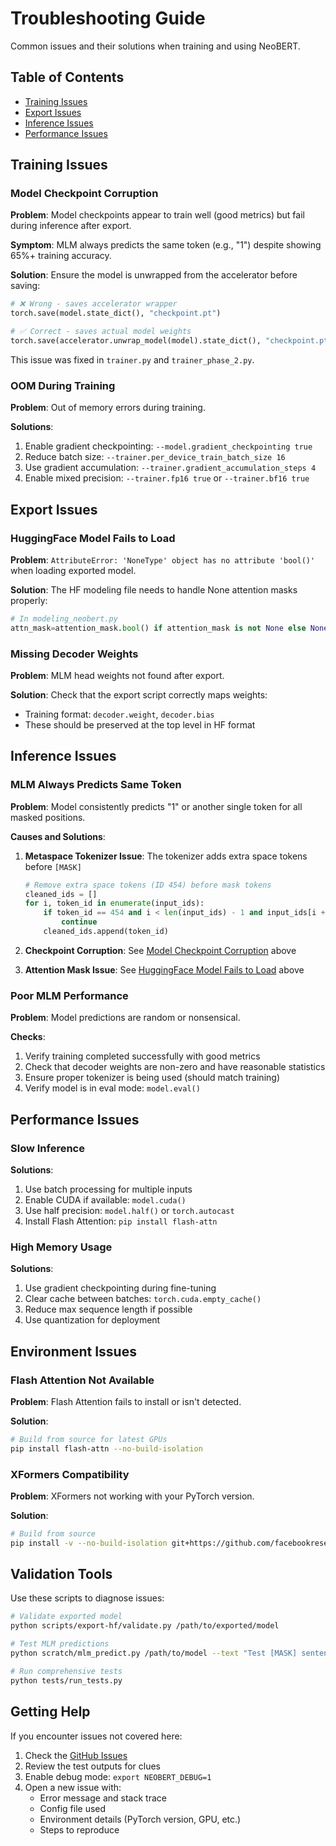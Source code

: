# Troubleshooting Guide

Common issues and their solutions when training and using NeoBERT.

## Table of Contents

- [Training Issues](#training-issues)
- [Export Issues](#export-issues)
- [Inference Issues](#inference-issues)
- [Performance Issues](#performance-issues)

## Training Issues

### Model Checkpoint Corruption

**Problem**: Model checkpoints appear to train well (good metrics) but fail during inference after export.

**Symptom**: MLM always predicts the same token (e.g., "1") despite showing 65%+ training accuracy.

**Solution**: Ensure the model is unwrapped from the accelerator before saving:

```python
# ❌ Wrong - saves accelerator wrapper
torch.save(model.state_dict(), "checkpoint.pt")

# ✅ Correct - saves actual model weights
torch.save(accelerator.unwrap_model(model).state_dict(), "checkpoint.pt")
```

This issue was fixed in `trainer.py` and `trainer_phase_2.py`.

### OOM During Training

**Problem**: Out of memory errors during training.

**Solutions**:
1. Enable gradient checkpointing: `--model.gradient_checkpointing true`
2. Reduce batch size: `--trainer.per_device_train_batch_size 16`
3. Use gradient accumulation: `--trainer.gradient_accumulation_steps 4`
4. Enable mixed precision: `--trainer.fp16 true` or `--trainer.bf16 true`

## Export Issues

### HuggingFace Model Fails to Load

**Problem**: `AttributeError: 'NoneType' object has no attribute 'bool()'` when loading exported model.

**Solution**: The HF modeling file needs to handle None attention masks properly:

```python
# In modeling_neobert.py
attn_mask=attention_mask.bool() if attention_mask is not None else None
```

### Missing Decoder Weights

**Problem**: MLM head weights not found after export.

**Solution**: Check that the export script correctly maps weights:
- Training format: `decoder.weight`, `decoder.bias`
- These should be preserved at the top level in HF format

## Inference Issues

### MLM Always Predicts Same Token

**Problem**: Model consistently predicts "1" or another single token for all masked positions.

**Causes and Solutions**:

1. **Metaspace Tokenizer Issue**: The tokenizer adds extra space tokens before `[MASK]`
   
   ```python
   # Remove extra space tokens (ID 454) before mask tokens
   cleaned_ids = []
   for i, token_id in enumerate(input_ids):
       if token_id == 454 and i < len(input_ids) - 1 and input_ids[i + 1] == mask_token_id:
           continue
       cleaned_ids.append(token_id)
   ```

2. **Checkpoint Corruption**: See [Model Checkpoint Corruption](#model-checkpoint-corruption) above

3. **Attention Mask Issue**: See [HuggingFace Model Fails to Load](#huggingface-model-fails-to-load) above

### Poor MLM Performance

**Problem**: Model predictions are random or nonsensical.

**Checks**:
1. Verify training completed successfully with good metrics
2. Check that decoder weights are non-zero and have reasonable statistics
3. Ensure proper tokenizer is being used (should match training)
4. Verify model is in eval mode: `model.eval()`

## Performance Issues

### Slow Inference

**Solutions**:
1. Use batch processing for multiple inputs
2. Enable CUDA if available: `model.cuda()`
3. Use half precision: `model.half()` or `torch.autocast`
4. Install Flash Attention: `pip install flash-attn`

### High Memory Usage

**Solutions**:
1. Use gradient checkpointing during fine-tuning
2. Clear cache between batches: `torch.cuda.empty_cache()`
3. Reduce max sequence length if possible
4. Use quantization for deployment

## Environment Issues

### Flash Attention Not Available

**Problem**: Flash Attention fails to install or isn't detected.

**Solution**:
```bash
# Build from source for latest GPUs
pip install flash-attn --no-build-isolation
```

### XFormers Compatibility

**Problem**: XFormers not working with your PyTorch version.

**Solution**:
```bash
# Build from source
pip install -v --no-build-isolation git+https://github.com/facebookresearch/xformers.git@main
```

## Validation Tools

Use these scripts to diagnose issues:

```bash
# Validate exported model
python scripts/export-hf/validate.py /path/to/exported/model

# Test MLM predictions
python scratch/mlm_predict.py /path/to/model --text "Test [MASK] sentence"

# Run comprehensive tests
python tests/run_tests.py
```

## Getting Help

If you encounter issues not covered here:

1. Check the [GitHub Issues](https://github.com/chandar-lab/NeoBERT/issues)
2. Review the test outputs for clues
3. Enable debug mode: `export NEOBERT_DEBUG=1`
4. Open a new issue with:
   - Error message and stack trace
   - Config file used
   - Environment details (PyTorch version, GPU, etc.)
   - Steps to reproduce